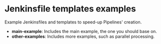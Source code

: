 # Jenkinsfile templates examples
Example Jenkinsfiles and templates to speed-up Pipelines' creation.

* **main-example**: Includes the main example, the one you should base on.
* **other-examples**: Includes more examples, such as parallel processing.
